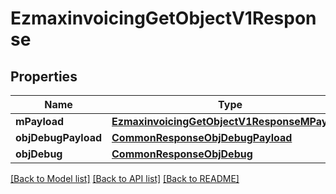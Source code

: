 # EzmaxinvoicingGetObjectV1Response

## Properties
Name | Type | Description | Notes
------------ | ------------- | ------------- | -------------
**mPayload** | [**EzmaxinvoicingGetObjectV1ResponseMPayload**](EzmaxinvoicingGetObjectV1ResponseMPayload.md) |  | 
**objDebugPayload** | [**CommonResponseObjDebugPayload**](CommonResponseObjDebugPayload.md) |  | [optional] 
**objDebug** | [**CommonResponseObjDebug**](CommonResponseObjDebug.md) |  | [optional] 

[[Back to Model list]](../README.md#documentation-for-models) [[Back to API list]](../README.md#documentation-for-api-endpoints) [[Back to README]](../README.md)


